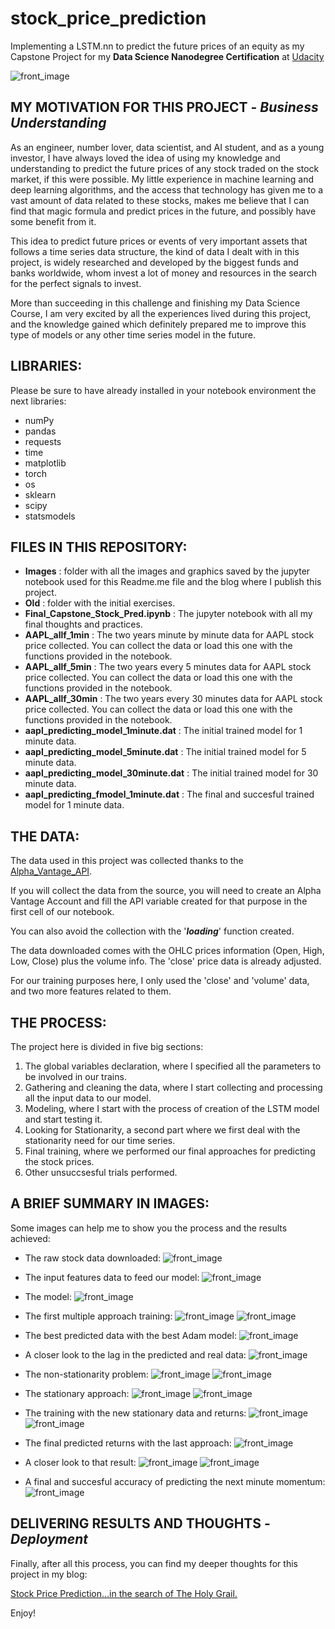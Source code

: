 # stock_price_prediction
Implementing a LSTM.nn to predict the future prices of an equity as my Capstone Project for my **Data Science Nanodegree Certification** at [Udacity](https://www.udacity.com)

![front_image](/Images/Front_image_readme_file.jpg)

## MY MOTIVATION FOR THIS PROJECT - _Business Understanding_

As an engineer, number lover, data scientist, and AI student, and as a young investor, I have always loved the idea of using my knowledge and understanding to predict the future prices of any stock traded on the stock market, if this were possible. My little experience in machine learning and deep learning algorithms, and the access that technology has given me to a vast amount of data related to these stocks, makes me believe that I can find that magic formula and predict prices in the future, and possibly have some benefit from it.

This idea to predict future prices or events of very important assets that follows a time series data structure, the kind of data I dealt with in this project, is widely researched and developed by the biggest funds and banks worldwide, whom invest a lot of money and resources in the search for the perfect signals to invest.

More than succeeding in this challenge and finishing my Data Science Course, I am very excited by all the experiences lived during this project, and the knowledge gained which definitely prepared me to improve this type of models or any other time series model in the future.


## LIBRARIES:

Please be sure to have already installed in your notebook environment the next libraries:

* numPy
* pandas
* requests
* time
* matplotlib
* torch
* os
* sklearn
* scipy
* statsmodels


## FILES IN THIS REPOSITORY:

- **Images** : folder with all the images and graphics saved by the jupyter notebook used for this Readme.me file and the blog where I publish this project.
- **Old** : folder with the initial exercises.
- **Final_Capstone_Stock_Pred.ipynb** : The jupyter notebook with all my final thoughts and practices.
- **AAPL_allf_1min** : The two years minute by minute data for AAPL stock price collected. You can collect the data or load this one with the functions provided in the notebook.
- **AAPL_allf_5min** : The two years every 5 minutes data for AAPL stock price collected. You can collect the data or load this one with the functions provided in the notebook.
- **AAPL_allf_30min** : The two years every 30 minutes data for AAPL stock price collected. You can collect the data or load this one with the functions provided in the notebook.
- **aapl_predicting_model_1minute.dat** : The initial trained model for 1 minute data.
- **aapl_predicting_model_5minute.dat** : The initial trained model for 5 minute data.
- **aapl_predicting_model_30minute.dat** : The initial trained model for 30 minute data.
- **aapl_predicting_fmodel_1minute.dat** : The final and succesful trained model for 1 minute data.


## THE DATA:

The data used in this project was collected thanks to the [Alpha_Vantage_API](https://www.alphavantage.co).

If you will collect the data from the source, you will need to create an Alpha Vantage Account and fill the API variable created for that purpose in the first cell of our notebook.

You can also avoid the collection with the '**_loading_**' function created.

The data downloaded comes with the OHLC prices information (Open, High, Low, Close) plus the volume info. The 'close' price data is already adjusted.

For our training purposes here, I only used the 'close' and 'volume' data, and two more features related to them.


## THE PROCESS:

The project here is divided in five big sections:

1. The global variables declaration, where I specified all the parameters to be involved in our trains.
2. Gathering and cleaning the data, where I start collecting and processing all the input data to our model.
3. Modeling, where I start with the process of creation of the LSTM model and start testing it.
4. Looking for Stationarity, a second part where we first deal with the stationarity need for our time series.
5. Final training, where we performed our final approaches for predicting the stock prices.
6. Other unsuccsesful trials performed.


## A BRIEF SUMMARY IN IMAGES:

Some images can help me to show you the process and the results achieved:

* The raw stock data downloaded:
![front_image](/Images/zoom1_close-volume-AAPL.jpg)

* The input features data to feed our model:
![front_image](/Images/CVMM_AAPL-data.jpg)

* The model:
![front_image](/Images/LSTM_nn.jpg)

* The first multiple approach training:
![front_image](/Images/MultiOptimizers_Train_AAPL.jpg)
![front_image](/Images/MultiOptimizers_Results_AAPL.jpg)

* The best predicted data with the best Adam model:
![front_image](/Images/Price_Prediction_AAPL.jpg)

* A closer look to the lag in the predicted and real data:
![front_image](/Images/Zoom_Predicted_Price_Test-Area_AAPL.jpg)

* The non-stationarity problem:
![front_image](/Images/First_ADF_AAPL_1min_SMA.jpg)
![front_image](/Images/Autocorrelation_1min_nonsta.jpg)

* The stationary approach:
![front_image](/Images/Final_ADF_AAPLE_1min.jpg)
![front_image](/Images/Autocorrelation_1min_stationary.jpg)

* The training with the new stationary data and returns:
![front_image](/Images/FInal_trainingloss_1min_sta.jpg)
![front_image](/Images/Final_testingloss_1min_sta.jpg)

* The final predicted returns with the last approach:
![front_image](/Images/Fnal_trainingloss_1min_sta.jpg)

* A closer look to that result:
![front_image](/Images/Final_predicted_return_training_1min_sta.jpg)
![front_image](/Images/Final_predicted_return_testing_1min_sta.jpg)

* A final and succesful accuracy of predicting the next minute momentum:
![front_image](/Images/Accuracy_stationary_only_regular_hours.jpg)



## DELIVERING RESULTS AND THOUGHTS - _Deployment_

Finally, after all this process, you can find my deeper thoughts for this project in my blog:

[Stock Price Prediction…in the search of The Holy Grail.](https://carloslarocha.medium.com/stock-price-prediction-in-the-search-of-the-holy-grail-ea8523302f94)

Enjoy!





